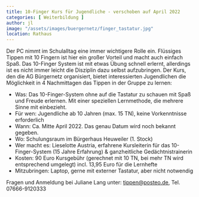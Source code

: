 ```yaml
---
title: 10-Finger Kurs für Jugendliche - verschoben auf April 2022
categories: [ Weiterbildung ]
author: jl
image: "/assets/images/buergernetz/finger_tastatur.jpg"
location: Rathaus
---
```

Der PC nimmt im Schulalltag eine immer wichtigere Rolle ein. Flüssiges Tippen mit 10 Fingern ist hier ein großer Vorteil und macht auch einfach Spaß. Das 10-Finger System ist mit etwas Übung schnell erlernt, allerdings ist es nicht immer leicht die Disziplin dazu selbst aufzubringen. Der Kurs, den die AG Bürgernetz organisiert, bietet interessierten Jugendlichen die Möglichkeit in 4 Nachmittagen das Tippen in der Gruppe zu lernen: 

* Was: Das 10-Finger-System ohne auf die Tastatur zu schauen mit Spaß und Freude erlernen. Mit einer speziellen Lernmethode, die mehrere Sinne mit einbezieht.  
* Für wen: Jugendliche ab 10 Jahren (max. 15 TN), keine Vorkenntnisse erforderlich
* Wann: Ca. Mitte April 2022. Das genau Datum wird noch bekannt gegeben.
* Wo: Schulungsraum im Bürgerhaus Heuweiler (1. Stock)
* Wer macht es: Lieselotte Austria, erfahrene Kursleiterin für das 10-Finger-System (15 Jahre Erfahrung) & ganzheitliche Gedächtnistrainerin
* Kosten: 90 Euro Kursgebühr (gerechnet mit 10 TN, bei mehr TN wird entsprechend umgelegt) incl. 13,95 Euro für die Lernhefte
* Mitzubringen: Laptop, gerne mit externer Tastatur, aber nicht notwendig

Fragen und Anmeldung bei Juliane Lang unter: tippen@posteo.de, Tel. 07666-9120333
